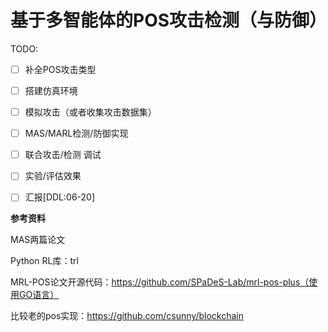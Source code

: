 # 基于多智能体的POS攻击检测（与防御）

TODO:

- [ ] 补全POS攻击类型
- [ ] 搭建仿真环境
- [ ] 模拟攻击（或者收集攻击数据集）
- [ ] MAS/MARL检测/防御实现
- [ ] 联合攻击/检测 调试
- [ ] 实验/评估效果
- [ ] 汇报[DDL:06-20]


**参考资料**

MAS两篇论文

Python RL库：trl

MRL-POS论文开源代码：https://github.com/SPaDeS-Lab/mrl-pos-plus（使用GO语言）

比较老的pos实现：https://github.com/csunny/blockchain